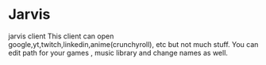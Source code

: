 # Jarvis
jarvis client 
This client can open google,yt,twitch,linkedin,anime(crunchyroll), etc but not much stuff.
You can edit path for your games , music library and change names as well. 
